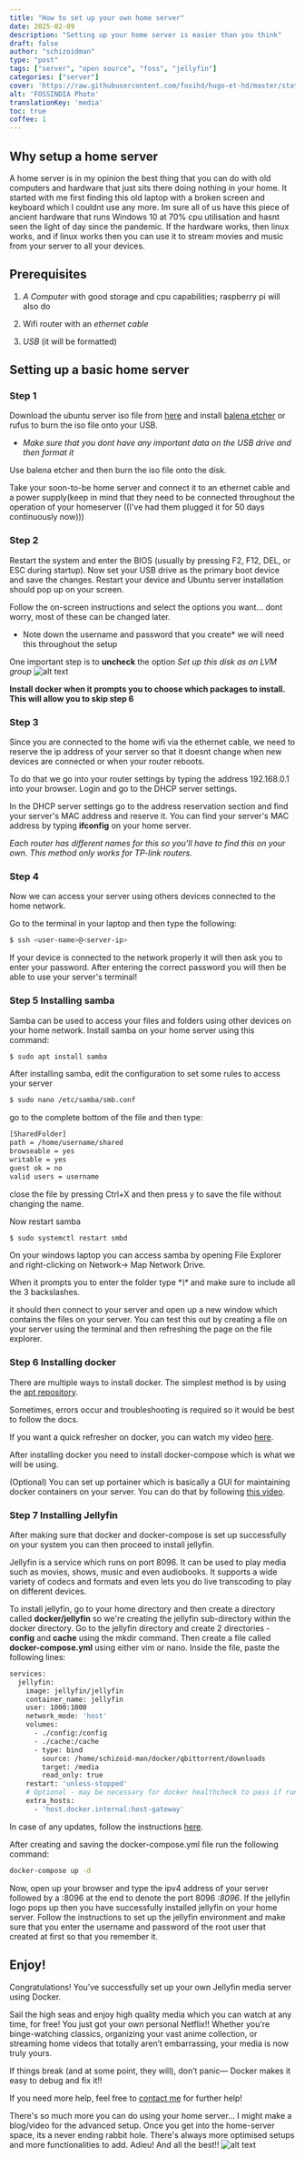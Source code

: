 ```yaml
---
title: "How to set up your own home server"
date: 2025-02-09
description: "Setting up your home server is easier than you think"
draft: false
author: "schizoidman"
type: "post"
tags: ["server", "open source", "foss", "jellyfin"]
categories: ["server"]
cover: 'https://raw.githubusercontent.com/foxihd/hugo-et-hd/master/static/svg/flowlines/2.svg'
alt: 'FOSSINDIA Photo'
translationKey: 'media'
toc: true
coffee: 1
---
```



## Why setup a home server
A home server is in my opinion the best thing that you can do with old computers and hardware that just sits there doing nothing in your home. It started with me first finding this old laptop with a broken screen and keyboard which I couldnt use any more. Im sure all of us have this piece of ancient hardware that runs Windows 10 at 70% cpu utilisation and hasnt seen the light of day since the pandemic. If the hardware works, then linux works, and if linux works then you can use it to stream movies and music from your server to all your devices. 

## Prerequisites
1. *A Computer* with good storage and cpu capabilities; raspberry pi will also do

2. Wifi router with an *ethernet cable*

3. *USB* (it will be formatted)


## Setting up a basic home server
### Step 1
Download the ubuntu server iso file from <a href="https://ubuntu.com/download/server" target="_blank">here</a> and install <a href="https://ubuntu.com/download/server" target="_blank">balena etcher</a> or rufus to burn the iso file onto your USB. 
- *Make sure that you dont have any important data on the USB drive and then format it*

Use balena etcher and then burn the iso file onto the disk.

Take your soon-to-be home server and connect it to an ethernet cable and a power supply(keep in mind that they need to be connected throughout the operation of your homeserver ((I've had them plugged it for 50 days continuously now))) 

### Step 2
Restart the system and enter the BIOS (usually by pressing F2, F12, DEL, or ESC during startup).
Now set your USB drive as the primary boot device and save the changes.
Restart your device and Ubuntu server installation should pop up on your screen.

Follow the on-screen instructions and select the options you want... dont worry, most of these can be changed later. 

* Note down the username and password that you create* we will need this throughout the setup

One important step is to **uncheck** the option *Set up this disk as an LVM group* 
![alt text](image.png)

**Install docker when it prompts you to choose which packages to install. This will allow you to skip step 6**

### Step 3
Since you are connected to the home wifi via the ethernet cable, we need to reserve the ip address of your server so that it doesnt change when new devices are connected or when your router reboots.

To do that we go into your router settings by typing the address 192.168.0.1 into your browser.
Login and go to the DHCP server settings.

In the DHCP server settings go to the address reservation section and find your server's MAC address and reserve it. You can find your server's MAC address by typing **ifconfig** on your home server.

*Each router has different names for this so you'll have to find this on your own. This method only works for TP-link routers.*

### Step 4
Now we can access your server using others devices connected to the home network. 

Go to the terminal in your laptop and then type the following:

```bash
$ ssh <user-name>@<server-ip>
```

If your device is connected to the network properly it will then ask you to enter your password.
After entering the correct password you will then be able to use your server's terminal!

### Step 5 Installing samba 

Samba can be used to access your files and folders using other devices on your home network. Install samba on your home server using this command:
```bash
$ sudo apt install samba
```
After installing samba, edit the configuration to set some rules to access your server
```bash
$ sudo nano /etc/samba/smb.conf
```
go to the complete bottom of the file and then type:
```bash
[SharedFolder]
path = /home/username/shared
browseable = yes
writable = yes
guest ok = no
valid users = username
```
close the file by pressing Ctrl+X and then press y to save the file without changing the name.

Now restart samba 
```bash
$ sudo systemctl restart smbd
```

On your windows laptop you can access samba by opening File Explorer and right-clicking on Network-> Map Network Drive.

When it prompts you to enter the folder type **\\<server-ip>\** and make sure to include all the 3 backslashes.

it should then connect to your server and open up a new window which contains the files on your server. You can test this out by creating a file on your server using the terminal and then refreshing the page on the file explorer.

### Step 6 Installing docker 

There are multiple ways to install docker. The simplest method is by using the <a href="https://docs.docker.com/engine/install/ubuntu/#install-using-the-repository" target="_blank">apt repository</a>.

Sometimes, errors occur and troubleshooting is required so it would be best to follow the docs. 

If you want a quick refresher on docker, you can watch my video <a href="https://youtu.be/uaiUkfBGdUE" target="_blank">here</a>.

After installing docker you need to install docker-compose which is what we will be using.

(Optional) You can set up portainer which is basically a GUI for maintaining docker containers on your server. You can do that by following <a href="https://www.youtube.com/watch?v=4y0ksWu4wHw" target="_blank">this video</a>. 

### Step 7 Installing Jellyfin 
After making sure that docker and docker-compose is set up successfully on your system you can then proceed to install jellyfin.

Jellyfin is a service which runs on port 8096. It can be used to play media such as movies, shows, music and even audiobooks. It supports a wide variety of codecs and formats and even lets you do live transcoding to play on different devices.

To install jellyfin, go to your home directory and then create a directory called **docker/jellyfin** so we're creating the jellyfin sub-directory within the docker directory. Go to the jellyfin directory and create 2 directories - **config** and **cache**  using the mkdir command. Then create a file called **docker-compose.yml** using either vim or nano. Inside the file, paste the following lines:

```bash
services:
  jellyfin:
    image: jellyfin/jellyfin
    container_name: jellyfin
    user: 1000:1000
    network_mode: 'host'
    volumes:
      - ./config:/config
      - ./cache:/cache
      - type: bind
        source: /home/schizoid-man/docker/qbittorrent/downloads
        target: /media
        read_only: true
    restart: 'unless-stopped'
    # Optional - may be necessary for docker healthcheck to pass if running in host network mode
    extra_hosts:
      - 'host.docker.internal:host-gateway'
```

In case of any updates, follow the instructions <a href="https://jellyfin.org/docs/general/installation/container#using-docker-compose" target="_blank">here</a>. 

After creating and saving the docker-compose.yml file run the following command:
```bash
docker-compose up -d
```

Now, open up your browser and type the ipv4 address of your server followed by a :8096 at the end to denote the port 8096 *<server-ip-address>:8096*. If the jellyfin logo pops up then you have successfully installed jellyfin on your home server. Follow the instructions to set up the jellyfin environment and make sure that you enter the username and password of the root user that created at first so that you remember it.


## Enjoy!

Congratulations! You’ve successfully set up your own Jellyfin media server using Docker. 

Sail the high seas and enjoy high quality media which you can watch at any time, for free! You just got your own personal Netflix!! Whether you're binge-watching classics, organizing your vast anime collection, or streaming home videos that totally aren’t embarrassing, your media is now truly yours.

If things break (and at some point, they will), don’t panic— Docker makes it easy to debug and fix it!!

If you need more help, feel free to <a href="https://schizoid-man.github.io/" target="_blank">contact me</a> for further help!

There's so much more you can do using your home server... I might make a blog/video for the advanced setup. Once you get into the home-server space, its a never ending rabbit hole. There's always more optimised setups and more functionalities to add. Adieu! And all the best!!
![alt text](image-2.png)

